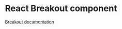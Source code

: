 <!-- @license CC0-1.0 -->

# React Breakout component

[Breakout documentation](../../../css/src/components/breakout/README.md)
